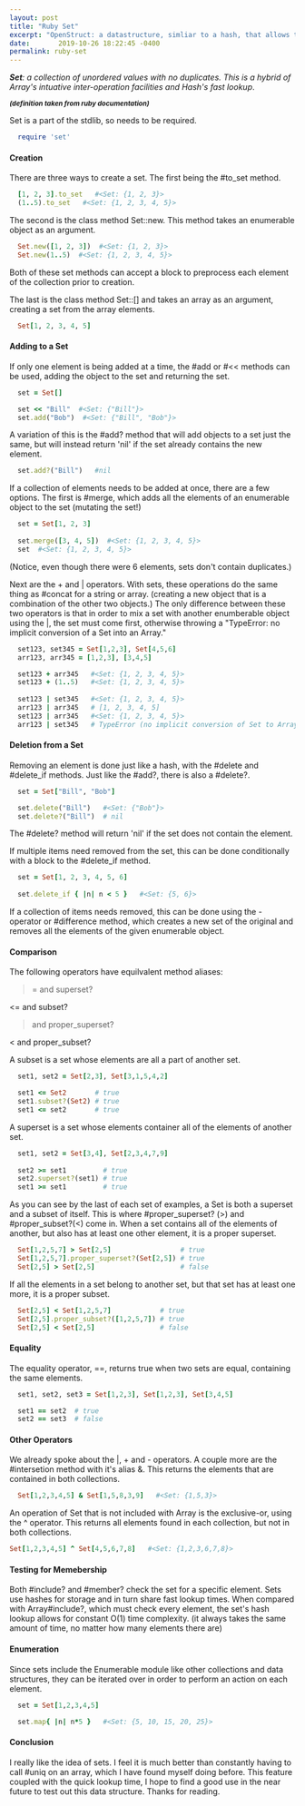 ```yaml
---
layout: post
title: "Ruby Set"
excerpt: "OpenStruct: a datastructure, simliar to a hash, that allows the definition of arbitrary attributes with their accompanying values."
date:       2019-10-26 18:22:45 -0400
permalink: ruby-set
---
```


_**Set**: a collection of unordered values with no duplicates. This is a hybrid of Array's intuative inter-operation facilities and Hash's fast lookup_.

<small>_**(definition taken from ruby documentation)**_</small>

Set is a part of the stdlib, so needs to be required.

```ruby
  require 'set'
```

#### Creation


There are three ways to create a set. The first being the #to_set method.

```ruby
  [1, 2, 3].to_set   #<Set: {1, 2, 3}>
  (1..5).to_set   #<Set: {1, 2, 3, 4, 5}>
```

The second is the class method Set::new. This method takes an enumerable object as an argument.

```ruby
  Set.new([1, 2, 3])  #<Set: {1, 2, 3}>
  Set.new(1..5)  #<Set: {1, 2, 3, 4, 5}>
```

Both of these set methods can accept a block to preprocess each element of the collection prior to creation.

The last is the class method Set::[] and takes an array as an argument, creating a set from the array elements.

```ruby
  Set[1, 2, 3, 4, 5]
```

#### Adding to a Set

If only one element is being added at a time, the #add or #<< methods can be used, adding the object to the set and returning the set.

```ruby
  set = Set[]

  set << "Bill"  #<Set: {"Bill"}>
  set.add("Bob")  #<Set: {"Bill", "Bob"}>
```

A variation of this is the #add? method that will add objects to a set just the same, but will instead return 'nil' if the set already contains the new element.

```ruby
  set.add?("Bill")   #nil
```

If a collection of elements needs to be added at once, there are a few options. The first is #merge, which adds all the elements of an enumerable object to the set (mutating the set!)

```ruby
  set = Set[1, 2, 3]
  
  set.merge([3, 4, 5])  #<Set: {1, 2, 3, 4, 5}>
  set  #<Set: {1, 2, 3, 4, 5}>
```

(Notice, even though there were 6 elements, sets don't contain duplicates.)

Next are the + and &#124; operators. With sets, these operations do the same thing as #concat for a string or array. (creating a new object that is a combination of the other two objects.) The only difference between these two operators is that in order to mix a set with another enumberable object using the &#124;, the set must come first, otherwise throwing a "TypeError: no implicit conversion of a Set into an Array."

```ruby
  set123, set345 = Set[1,2,3], Set[4,5,6]
  arr123, arr345 = [1,2,3], [3,4,5]

  set123 + arr345   #<Set: {1, 2, 3, 4, 5}>
  set123 + (1..5)   #<Set: {1, 2, 3, 4, 5}>
  
  set123 | set345   #<Set: {1, 2, 3, 4, 5}>
  arr123 | arr345   # [1, 2, 3, 4, 5]
  set123 | arr345   #<Set: {1, 2, 3, 4, 5}>
  arr123 | set345   # TypeError (no implicit conversion of Set to Array)
```

#### Deletion from a Set

Removing an element is done just like a hash, with the #delete and #delete_if methods. Just like the #add?, there is also a #delete?.

```ruby
  set = Set["Bill", "Bob"]

  set.delete("Bill")   #<Set: {"Bob"}>
  set.delete?("Bill")  # nil
```

The #delete? method will return 'nil' if the set does not contain the element.

If multiple items need removed from the set, this can be done conditionally with a block to the #delete_if method.

```ruby
  set = Set[1, 2, 3, 4, 5, 6]
  
  set.delete_if { |n| n < 5 }   #<Set: {5, 6}>
```

If a collection of items needs removed, this can be done using the - operator or #difference method, which creates a new set of the original and removes all the elements of the given enumerable object.

#### Comparison

The following operators have equilvalent method aliases:

>=  and superset?

<= and subset?

> and proper_superset?

< and proper_subset?

A subset is a set whose elements are all a part of another set.

```ruby
  set1, set2 = Set[2,3], Set[3,1,5,4,2]

  set1 <= Set2       # true
  set1.subset?(Set2) # true
  set1 <= set2       # true
```

A superset is a set whose elements container all of the elements of another set.

```ruby
  set1, set2 = Set[3,4], Set[2,3,4,7,9]
  
  set2 >= set1         # true
  set2.superset?(set1) # true
  set1 >= set1         # true
```

As you can see by the last of each set of examples, a Set is both a superset and a subset of itself. This is where #proper_superset? (>) and #proper_subset?(<) come in. When a set contains all of the elements of another, but also has at least one other element, it is a proper superset.

```ruby
  Set[1,2,5,7] > Set[2,5]                 # true
  Set[1,2,5,7].proper_superset?(Set[2,5]) # true
  Set[2,5] > Set[2,5]                     # false
```

If all the elements in a set belong to another set, but that set has at least one more, it is a proper subset.

```ruby
  Set[2,5] < Set[1,2,5,7]            # true
  Set[2,5].proper_subset?([1,2,5,7]) # true
  Set[2,5] < Set[2,5]                # false
```

#### Equality

The equality operator, ==, returns true when two sets are equal, containing the same elements.

```ruby
  set1, set2, set3 = Set[1,2,3], Set[1,2,3], Set[3,4,5]

  set1 == set2  # true
  set2 == set3  # false
```

#### Other Operators

We already spoke about the &#124;, + and - operators. A couple more are the #intersetion method with it's alias &. This returns the elements that are contained in both collections.

```ruby
  Set[1,2,3,4,5] & Set[1,5,8,3,9]   #<Set: {1,5,3}>
```

An operation of Set that is not included with Array is the exclusive-or, using the ^ operator. This returns all elements found in each collection, but not in both collections.

```ruby
Set[1,2,3,4,5] ^ Set[4,5,6,7,8]   #<Set: {1,2,3,6,7,8}>
```

#### Testing for Memebership

Both #include? and #member? check the set for a specific element. Sets use hashes for storage and in turn share fast lookup times. When compared with Array#include?, which must check every element, the set's hash lookup allows for constant O(1) time complexity. (it always takes the same amount of time, no matter how many elements there are)

#### Enumeration

Since sets include the Enumerable module like other collections and data structures, they can be iterated over in order to perform an action on each element.

```ruby
  set = Set[1,2,3,4,5]

  set.map{ |n| n*5 }   #<Set: {5, 10, 15, 20, 25}>
```

#### Conclusion

I really like the idea of sets. I feel it is much better than constantly having to call #uniq on an array, which I have found myself doing before. This feature coupled with the quick lookup time, I hope to find a good use in the near future to test out this data structure. Thanks for reading.
